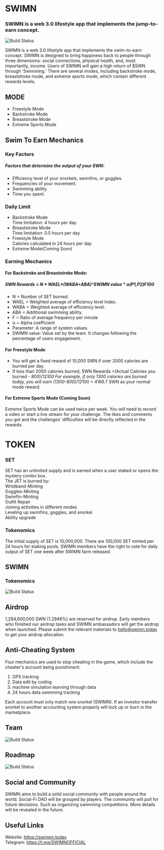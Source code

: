 # SWIMN

### SWIMN is a web 3.0 lifestyle app that implements the jump-to-earn concept.

![Build Status](https://765022154-files.gitbook.io/~/files/v0/b/gitbook-x-prod.appspot.com/o/spaces%2FzCTUiyBFEsve5x72fsjA%2Fuploads%2FguWD4Sobj9ZlXasJcNwL%2Fbanner_gitbook.png?alt=media&token=d160cfd0-b21f-424f-b592-6d26c0f19cd2)

SWIMN is a web 3.0 lifestyle app that implements the swim-to-earn concept. SWIMN is designed to bring happiness back to people through three dimensions: social connections, physical health, and, most importantly, income. Users of SWIMN will gain a high return of $SWN through 'Swimming.' There are several modes, including backstroke mode, breaststroke mode, and extreme sports mode, which contain different rewards levels. 

## MODE

- Freestyle Mode
- Backstroke Mode
- Breaststroke Mode
- Extreme Sports Mode

## Swim To Earn Mechanics

### Key Factors

##### Factors that determine the output of your SWN:

-  Efficiency level of your snorkels, swimfins, or goggles.
-  Frequencies of your movement.
-  Swimming ability.
-  Time you spent.

### Daily Limit

- Backstroke Mode<br>
Time limitation: 4 hours per day
- Breaststroke Mode<br>
Time limitation: 0.5 hours per day
- Freestyle Mode<br>
Calories calculated in 24 hours per day<br>
- Extreme Mode(Coming Soon)

### Earning Mechanics

#### For Backstroke and Breaststroke Mode:

##### _SWN Rewards = N * WAEL*(WABA+ABA)^SWIMN value * α(P1,P2)*F*100_

- N = Number of SET burned.
- WAEL = Weighted average of efficiency level Index.
- WABA = Weighted average of efficiency level.
- ABA = Additional swimming ability.
- F = Ratio of average frequency per minute
- α = Alpha coefficient 
- Parameter: A range of system values.
- SWIMN value: Value set by the team. It changes following the percentage of users engagement. 


#### For Freestyle Mode

- You will get a fixed reward of 10,000 SWN if over 2000 calories are burned per day. 
- If less than 2000 calories burned, SWN Rewards =(Actual Calories you burned - 800)/12*100
  For example, if only 1300 calories are burned today, you will earn (1300-800)/12*100 = 4166.7 SWN as your normal mode reward. 

#### For Extreme Sports Mode (Coming Soon)

Extreme Sports Mode can be used twice per week. You will need to record a video or start a live stream for your challenge. The likes and comments you got and the challenges' difficulties will be directly reflected in the rewards. 

# TOKEN

### SET

SET has an unlimited supply and is earned when a user staked or opens the mystery combo box.<br>
The JET is burned by:<br>
Wristband-Minting<br>
Goggles-Minting<br>
Swimfin-Minting<br>
Outfit Repair<br>
Joining activities in different modes<br>
Leveling up swimfins, goggles, and snorkel<br>
Ability upgrade

### Tokenomics

The initial supply of SET is 10,000,000. There are 100,000 SET minted per 24 hours for staking pools. SWIMN members have the right to vote for daily output of SET one week after SWIMN farm released.

## SWIMN

### Tokenomics

![Build Status](https://765022154-files.gitbook.io/~/files/v0/b/gitbook-x-prod.appspot.com/o/spaces%2FzCTUiyBFEsve5x72fsjA%2Fuploads%2FOLaI6CDRcYSKri2oGfpH%2FJSTTOKENMETRICS2.png?alt=media&token=100b5c1f-1e6f-47e4-b690-57c6b934857b)

## Airdrop

1,294,600,000 SWN (1.2946%) are reserved for airdrop. Early members who finished our airdrop tasks and SWIMN ambassadors will get the airdrop when launched. Please submit the relevant materials to hello@swimn.today to get your airdrop allocation. 

## Anti-Cheating System

Four mechanics are used to stop cheating in the game, which include the cheater's account being punishment:

1. GPS tracking
2. Data edit by coding
3. machine simulation learning through data
4. 24 hours data swimming tracking

Each account must only match one snorkel (SWIMN). If an investor transfer snorkel to another accounting system properly will lock up or burn in the marketplace.

## Team

![Build Status](https://765022154-files.gitbook.io/~/files/v0/b/gitbook-x-prod.appspot.com/o/spaces%2FzCTUiyBFEsve5x72fsjA%2Fuploads%2F4aqUf3H0hM5IuflAYSxt%2FTHETEAM.png?alt=media&token=9a148009-7681-43e7-9a36-3075788d016c)

## Roadmap
![Build Status](https://765022154-files.gitbook.io/~/files/v0/b/gitbook-x-prod.appspot.com/o/spaces%2FzCTUiyBFEsve5x72fsjA%2Fuploads%2FiNmRaDKHVxDqQ9A3mXvY%2Froadmap.png?alt=media&token=7374bd96-25f7-4a27-9c91-19c888c0568a)

## Social and Community

SWIMN aims to build a solid social community with people around the world. Social-Fi DAO will be grouped by players. The community will poll for future decisions. Such as organizing swimming competitions. More details will be revealed in the future. 

## Useful Links

Website: https://swimnn.today<br>
Telegram: https://t.me/SWIMNOFFICIAL<br>

